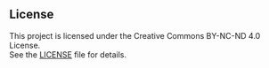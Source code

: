 ## License

This project is licensed under the Creative Commons BY-NC-ND 4.0 License.  
See the [LICENSE](./LICENSE) file for details.

